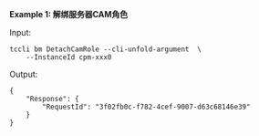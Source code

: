 **Example 1: 解绑服务器CAM角色**



Input: 

```
tccli bm DetachCamRole --cli-unfold-argument  \
    --InstanceId cpm-xxx0
```

Output: 
```
{
    "Response": {
        "RequestId": "3f02fb0c-f782-4cef-9007-d63c68146e39"
    }
}
```

